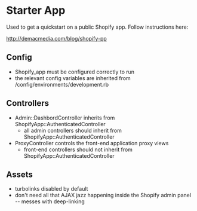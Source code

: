 
# Starter App

Used to get a quickstart on a public Shopify app. Follow instructions here:

http://demacmedia.com/blog/shopify-pp

## Config

- Shopify_app must be configured correctly to run
- the relevant config variables are inherited from /config/environments/development.rb

## Controllers

- Admin::DashbordController inherits from ShopifyApp::AuthenticatedController
	- all admin controllers should inherit from ShopifyApp::AuthenticatedController
- ProxyController controls the front-end application proxy views
	- front-end controllers should not inherit from ShopifyApp::AuthenticatedController

## Assets

- turbolinks disabled by default
- don't need all that AJAX jazz happening inside the Shopify admin panel -- messes with deep-linking

